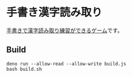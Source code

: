 # 手書き漢字読み取り

[手書きで漢字読み取り練習ができるゲーム](https://marmooo.github.io/tegaki-yomi/)です。

## Build

```
deno run --allow-read --allow-write build.js
bash build.sh
```
